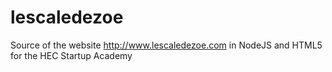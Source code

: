 lescaledezoe
============

Source of the website http://www.lescaledezoe.com in NodeJS and HTML5 for the HEC Startup Academy
